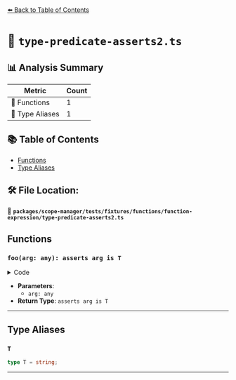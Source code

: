 [⬅️ Back to Table of Contents](../../../../../../index.md)

# 📄 `type-predicate-asserts2.ts`

## 📊 Analysis Summary

| Metric | Count |
|--------|-------|
| 🔧 Functions | 1 |
| 📑 Type Aliases | 1 |

## 📚 Table of Contents

- [Functions](#functions)
- [Type Aliases](#type-aliases)

## 🛠️ File Location:
📂 **`packages/scope-manager/tests/fixtures/functions/function-expression/type-predicate-asserts2.ts`**

## Functions

### `foo(arg: any): asserts arg is T`

<details><summary>Code</summary>

```ts
function (arg: any): asserts arg is T {}
```
</details>

- **Parameters**:
  - `arg: any`
- **Return Type**: `asserts arg is T`

---

## Type Aliases

### `T`

```ts
type T = string;
```


---